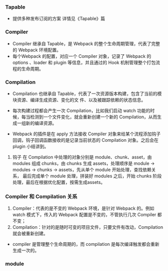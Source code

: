 ### Tapable
  * 提供多种发布订阅的方案
  详情见《Tapable》篇

### Compiler
  * Compiler 继承自 Tapable，是 Webpack 的整个生命周期管理，代表了完整的 Webpack 环境配置。
  * 每个Webpack 的配置，对应一个 Compiler 对象，记录了 Webpack 的 options 、loader 和 plugin 等信息，并且通过的 Hook 机制管理整个打包流程的生命周期。


### Compilation
  * Compilation 也继承自 Tapable，代表了一次资源版本构建，包含了当前的模块资源、编译生成资源、变化的文 件、以及被跟踪依赖的状态信息。

  * 每次构建过程都会产生一次 Compilation，比如我们启动 watch 功能的时候，每当检测到一个文件变化，就会重新创建一个新的 Compilation，从而生成一组新的编译资源。

  * Webpack 的插件是在 apply 方法接收 Compiler 对象来给某个流程添加钩子回调，钩子回调函数接收的是记录当前状态的 Compilation 对象。之后会在 plugin 小结讲到。

  1. 钩子
    在 Compilation 中处理的对象分别是 module、chunk、asset，由 modules 组成 chunks，由 chunks 生成 assets，处理顺序是 module → modules → chunks → assets，先从单个 module 开始处理，查找依赖关系， 最后完成单个 module 处理，拼装好 modules 之后，开始 chunks 阶段处理，最后在根据优化配置，按需生成assets。

### Compiler 和 Compilation 关系
  1. Compiler：代表的是不变的 Webpack 环境，是针对 Webpack 的。例如 watch 模式下，传入的 Webpack 配置是不变的，不管执行几次 Compiler 都不变；
  2. Compilation：针对的是随时可变的项目文件，只要文件有改动，Compilation 就会被重新创建。
  
  * compiler 是管理整个生命周期的，而 compilation 是每次编译触发都会重新生成一次的。

### module
  
